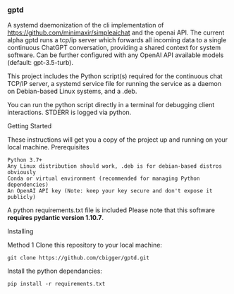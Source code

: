 ### **gptd**
A systemd daemonization of the cli implementation of https://github.com/minimaxir/simpleaichat and the openai API. 
The current alpha gptd runs a tcp/ip server which forwards all incoming data to a single continuous ChatGPT conversation, providing a shared context for system software. Can be further configured with any OpenAI API available models (default: gpt-3.5-turb).

This project includes the Python script(s) required for the continuous chat TCP/IP server, a systemd service file for running the service as a daemon on Debian-based Linux systems, and a .deb.

You can run the python script directly in a terminal for debugging client interactions. STDERR is logged via python.  



Getting Started

These instructions will get you a copy of the project up and running on your local machine.
Prerequisites

    Python 3.7+
    Any Linux distribution should work, .deb is for debian-based distros obviously
    Conda or virtual environment (recommended for managing Python dependencies)
    An OpenAI API key (Note: keep your key secure and don't expose it publicly)

A python requirements.txt file is included
Please note that this software **requires pydantic version 1.10.7**.

Installing

Method 1
Clone this repository to your local machine:

`git clone https://github.com/cbigger/gptd.git`

Install the python dependancies:

`pip install -r requirements.txt`

